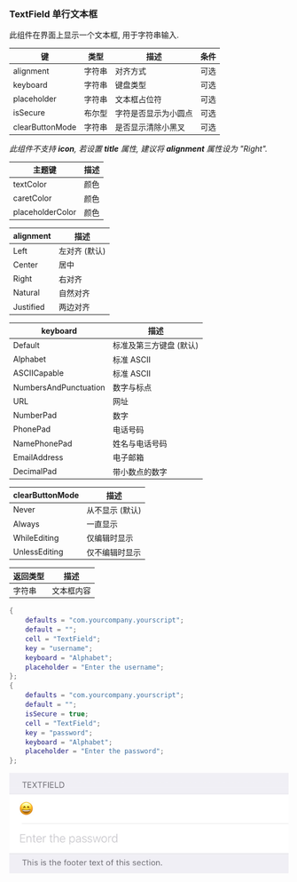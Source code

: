 ### TextField 单行文本框

此组件在界面上显示一个文本框, 用于字符串输入. 

|   键   |   类型   |   描述   |   条件   |
|--------|----------|----------|----------|
|alignment|字符串|对齐方式|可选|
|keyboard|字符串|键盘类型|可选|
|placeholder|字符串|文本框占位符|可选|
|isSecure|布尔型|字符是否显示为小圆点|可选|
|clearButtonMode|字符串|是否显示清除小黑叉|可选|

*此组件不支持 __icon__, 若设置 __title__ 属性, 建议将 __alignment__ 属性设为 "Right".*

|  主题键  |  描述  |
|----------|--------|
|textColor|颜色|文字颜色|
|caretColor|颜色|光标颜色|
|placeholderColor|颜色|占位符颜色|

| alignment | 描述 |
|--------|------|
|Left|左对齐 (默认)|
|Center|居中|
|Right|右对齐|
|Natural|自然对齐|
|Justified|两边对齐|

| keyboard | 描述 |
|--------|------|
|Default|标准及第三方键盘 (默认)|
|Alphabet|标准 ASCII|
|ASCIICapable|标准 ASCII|
|NumbersAndPunctuation|数字与标点|
|URL|网址|
|NumberPad|数字|
|PhonePad|电话号码|
|NamePhonePad|姓名与电话号码|
|EmailAddress|电子邮箱|
|DecimalPad|带小数点的数字|

| clearButtonMode | 描述 |
|--------|------|
|Never|从不显示 (默认)|
|Always|一直显示|
|WhileEditing|仅编辑时显示|
|UnlessEditing|仅不编辑时显示|

|   返回类型   |   描述   |
|--------------|----------|
|字符串|文本框内容|

``` lua
{
    defaults = "com.yourcompany.yourscript";
    default = "";
    cell = "TextField";
    key = "username";
    keyboard = "Alphabet";
    placeholder = "Enter the username";
};
{
    defaults = "com.yourcompany.yourscript";
    default = "";
    isSecure = true;
    cell = "TextField";
    key = "password";
    keyboard = "Alphabet";
    placeholder = "Enter the password";
};
```

![QQ20170914-192018.png-30kB](TextField/QQ20170914-192018.png)
